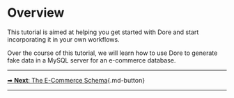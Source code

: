 # Overview

This tutorial is aimed at helping you get started with Dore and start incorporating it in your own workflows. 

Over the course of this tutorial, we will learn how to use Dore to generate fake data in a MySQL server for an 
e-commerce database.

<hr>

[➡ **Next**: The E-Commerce Schema](/tutorial/ecommerce_schema/){.md-button}

<hr>